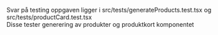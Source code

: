 Svar på testing oppgaven ligger i src/tests/generateProducts.test.tsx og src/tests/productCard.test.tsx  
Disse tester generering av produkter og produktkort komponentet
